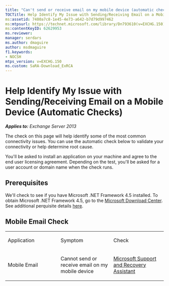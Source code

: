 ```yaml
---
title: "Can't send or receive email on my mobile device (automatic checks)"
TOCTitle: Help Identify My Issue with Sending/Receiving Email on a Mobile Device (Automatic Checks)
ms:assetid: 7400a7c8-1e45-4e73-a642-b7d79d997462
ms:mtpsurl: https://technet.microsoft.com/library/Dn793610(v=EXCHG.150)
ms:contentKeyID: 62629953
ms.reviewer: 
manager: serdars
ms.author: dmaguire
author: msdmaguire
f1.keywords:
- NOCSH
mtps_version: v=EXCHG.150
ms.custom: SaRA-Download_ExRCA
---
```


# Help Identify My Issue with Sending/Receiving Email on a Mobile Device (Automatic Checks)

_**Applies to:** Exchange Server 2013_

The check on this page will help identify some of the most common connectivity issues. You can use the automatic check below to validate your connectivity or help determine root cause.

You'll be asked to install an application on your machine and agree to the end user licensing agreement. Depending on the test, you'll be asked for a user account or domain name when the check runs.

## Prerequisites

We'll check to see if you have Microsoft .NET Framework 4.5 installed. To obtain Microsoft .NET Framework 4.5, go to the [Microsoft Download Center](https://www.microsoft.com/download/details.aspx?id=30653). See additional perquisite details [here](/connectivity-analyzer/microsoft-connectivity-analyzer-tool).

## Mobile Email Check

<table>
<colgroup>
<col style="width: 33%" />
<col style="width: 33%" />
<col style="width: 33%" />
</colgroup>
<tbody>
<tr class="odd">
<td><p>Application</p></td>
<td><p>Symptom</p></td>
<td><p>Check</p></td>
</tr>
<tr class="even">
<td><p>Mobile Email</p></td>
<td><p>Cannot send or receive email on my mobile device</p></td>
<td><p><a href="https://aka.ms/SaRA-Download_ExRCA">Microsoft Support and Recovery Assistant</a></p></td>
</tr>
</tbody>
</table>